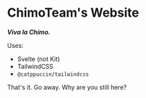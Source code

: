 # ChimoTeam's Website

***Viva la Chimo.***

Uses:
* Svelte (not Kit)
* TailwindCSS
* `@catppuccin/tailwindcss`

That's it. Go away. Why are you still here?
